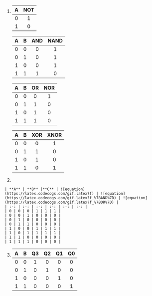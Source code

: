 1.    
    | **A** | **NOT** |
    | :-: | :-: |
    | 0 | 1 |
    | 1 | 0 |

    | **A** | **B** | **AND** | **NAND** |
    | :-: | :-: | :-: | :-: |
    | 0 | 0 | 0 | 1 |
    | 0 | 1 | 0 | 1 |
    | 1 | 0 | 0 | 1 |
    | 1 | 1 | 1 | 0 |

    | **A** | **B** | **OR** | **NOR** |
    | :-: | :-: | :-: | :-: |
    | 0 | 0 | 0 | 1 |
    | 0 | 1 | 1 | 0 |
    | 1 | 0 | 1 | 0 |
    | 1 | 1 | 1 | 0 |

    | **A** | **B** | **XOR** | **XNOR** |
    | :-: | :-: | :-: | :-: |
    | 0 | 0 | 0 | 1 |
    | 0 | 1 | 1 | 0 |
    | 1 | 0 | 1 | 0 |
    | 1 | 1 | 0 | 1 |

2.

    | **A** | **B** |**C** | ![equation](https://latex.codecogs.com/gif.latex?f) | ![equation](https://latex.codecogs.com/gif.latex?f_%7BAND%7D) | ![equation](https://latex.codecogs.com/gif.latex?f_%7BOR%7D) |
    | :-: | :-: | :-: | :-: | :-: | :-: |
    | 0 | 0 | 0 | 1 | 1 | 1 |
    | 0 | 0 | 1 | 0 | 0 | 0 |
    | 0 | 1 | 0 | 0 | 0 | 0 |
    | 0 | 1 | 1 | 0 | 0 | 0 |
    | 1 | 0 | 0 | 1 | 1 | 1 |
    | 1 | 0 | 1 | 1 | 1 | 1 |
    | 1 | 1 | 0 | 0 | 0 | 0 |
    | 1 | 1 | 1 | 0 | 0 | 0 |


3.
    | **A** | **B** | **Q3** | **Q2** | **Q1** | **Q0** |
    | :-: | :-: | :-: | :-: | :-: | :-: |
    | 0 | 0 | 1 | 0 | 0 | 0 |
    | 0 | 1 | 0 | 1 | 0 | 0 |
    | 1 | 0 | 0 | 0 | 1 | 0 |
    | 1 | 1 | 0 | 0 | 0 | 1 |






